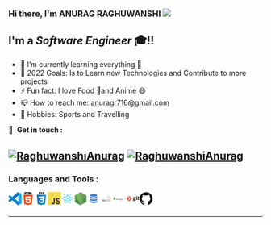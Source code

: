 ### Hi there, I'm ANURAG RAGHUWANSHI  <img src="https://raw.githubusercontent.com/MartinHeinz/MartinHeinz/master/wave.gif" width="30px"> 

## I'm a ***Software Engineer*** 🎓!!

<!-- - 🔭 I just launched my first course: [Become A VS Code SuperHero!]  -->
- 🌱 I’m currently learning everything 🤣
- 🥅 2022 Goals: Is to Learn new Technologies and Contribute to more projects
- ⚡ Fun fact: I love Food 🍔and Anime 😄
- 📪 How to reach me: anuragr716@gmail.com
- 💖 Hobbies: Sports and Travelling

🔗 &nbsp;**Get in touch :**

<a href="https://twitter.com/AnuragR49310727" target="blank"><img align="center" src="https://raw.githubusercontent.com/rahuldkjain/github-profile-readme-generator/master/src/images/icons/Social/twitter.svg" alt="RaghuwanshiAnurag" height="30" width="40" /></a>
<a href="https://www.instagram.com/mr_anurag_raghuwanshi/" target="blank"><img align="center" src="https://raw.githubusercontent.com/rahuldkjain/github-profile-readme-generator/master/src/images/icons/Social/instagram.svg" alt="RaghuwanshiAnurag" height="30" width="40" /></a>
<br />
---

### Languages and Tools :

<img align="left" alt="Visual Studio Code" width="26px" src="https://raw.githubusercontent.com/github/explore/80688e429a7d4ef2fca1e82350fe8e3517d3494d/topics/visual-studio-code/visual-studio-code.png" />
<img align="left" alt="HTML5" width="26px" src="https://raw.githubusercontent.com/github/explore/80688e429a7d4ef2fca1e82350fe8e3517d3494d/topics/html/html.png" />
<img align="left" alt="CSS3" width="26px" src="https://raw.githubusercontent.com/github/explore/80688e429a7d4ef2fca1e82350fe8e3517d3494d/topics/css/css.png" />
<img align="left" alt="JavaScript" width="26px" src="https://raw.githubusercontent.com/github/explore/80688e429a7d4ef2fca1e82350fe8e3517d3494d/topics/javascript/javascript.png" />
<img align="left" alt="React" width="26px" src="https://raw.githubusercontent.com/github/explore/80688e429a7d4ef2fca1e82350fe8e3517d3494d/topics/react/react.png" />
<img align="left" alt="Node.js" width="26px" src="https://raw.githubusercontent.com/github/explore/80688e429a7d4ef2fca1e82350fe8e3517d3494d/topics/nodejs/nodejs.png" />
<img align="left" alt="SQL" width="26px" src="https://raw.githubusercontent.com/github/explore/80688e429a7d4ef2fca1e82350fe8e3517d3494d/topics/sql/sql.png" />
<img align="left" alt="MySQL" width="26px" src="https://raw.githubusercontent.com/github/explore/80688e429a7d4ef2fca1e82350fe8e3517d3494d/topics/mysql/mysql.png" />
<img align="left" alt="MongoDB" width="26px" src="https://raw.githubusercontent.com/github/explore/80688e429a7d4ef2fca1e82350fe8e3517d3494d/topics/mongodb/mongodb.png" />
<img align="left" alt="Git" width="26px" src="https://raw.githubusercontent.com/github/explore/80688e429a7d4ef2fca1e82350fe8e3517d3494d/topics/git/git.png" />
<img align="left" alt="GitHub" width="26px" src="https://raw.githubusercontent.com/github/explore/78df643247d429f6cc873026c0622819ad797942/topics/github/github.png" />

<br />
<br />

---

<!-- [website]: https://      --->
[twitter]:https://twitter.com/AnuragR49310727?t=rouQVT9DKB2jqw8C6bXA-w&s=08
[instagram]:https://www.instagram.com/mr_anurag_raghuwanshi/
<!-- [Gmail]:         -->
